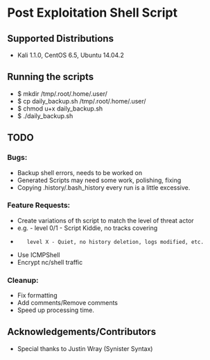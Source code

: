 # Post Exploitation Shell Script

## Supported Distributions
 - Kali 1.1.0, CentOS 6.5, Ubuntu 14.04.2

## Running the scripts
 - $ mkdir /tmp/.root/.home/.user/
 - $ cp daily_backup.sh /tmp/.root/.home/.user/
 - $ chmod u+x daily_backup.sh
 - $ ./daily_backup.sh

## TODO
 ### Bugs:
 - Backup shell errors, needs to be worked on
 - Generated Scripts may need some work, polishing, fixing
 - Copying .history/.bash_history every run is a little excessive.

 ### Feature Requests:
 - Create variations of th script to match the level of threat actor
 - e.g. - level 0/1 - Script Kiddie, no tracks covering
 -        level X - Quiet, no history deletion, logs modified, etc. 
 - Use ICMPShell
 - Encrypt nc/shell traffic

 ### Cleanup:
 - Fix formatting
 - Add comments/Remove comments
 - Speed up processing time.

## Acknowledgements/Contributors
  - Special thanks to Justin Wray (Synister Syntax)
